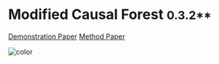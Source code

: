 <!-- _coverpage.md -->


# **M**odified **C**ausal **F**orest  <small>0.3.2**</small>




[Demonstration Paper](https://www.mdpi.com/1099-4300/24/8/1039)
[Method Paper](https://arxiv.org/abs/1812.09487)

![color](#f0f0f0)
